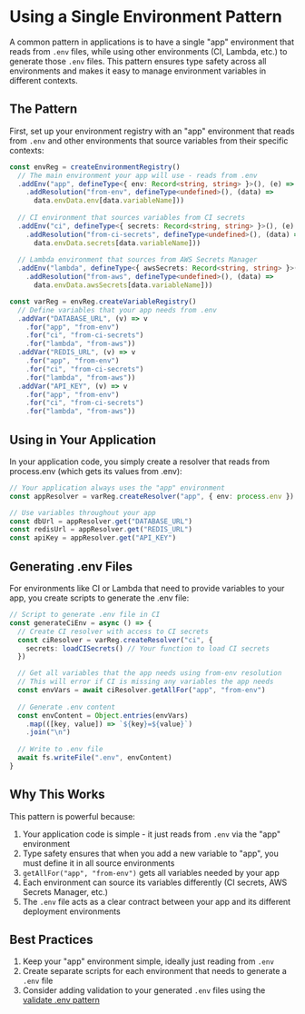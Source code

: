 # Using a Single Environment Pattern

A common pattern in applications is to have a single "app" environment that reads from `.env` files, while using other environments (CI, Lambda, etc.) to generate those `.env` files. This pattern ensures type safety across all environments and makes it easy to manage environment variables in different contexts.

## The Pattern

First, set up your environment registry with an "app" environment that reads from `.env` and other environments that source variables from their specific contexts:

```typescript
const envReg = createEnvironmentRegistry()
  // The main environment your app will use - reads from .env
  .addEnv("app", defineType<{ env: Record<string, string> }>(), (e) => e
    .addResolution("from-env", defineType<undefined>(), (data) =>
      data.envData.env[data.variableName]))
  
  // CI environment that sources variables from CI secrets
  .addEnv("ci", defineType<{ secrets: Record<string, string> }>(), (e) => e
    .addResolution("from-ci-secrets", defineType<undefined>(), (data) =>
      data.envData.secrets[data.variableName]))
  
  // Lambda environment that sources from AWS Secrets Manager
  .addEnv("lambda", defineType<{ awsSecrets: Record<string, string> }>(), (e) => e
    .addResolution("from-aws", defineType<undefined>(), (data) =>
      data.envData.awsSecrets[data.variableName]))

const varReg = envReg.createVariableRegistry()
  // Define variables that your app needs from .env
  .addVar("DATABASE_URL", (v) => v
    .for("app", "from-env")
    .for("ci", "from-ci-secrets")
    .for("lambda", "from-aws"))
  .addVar("REDIS_URL", (v) => v
    .for("app", "from-env")
    .for("ci", "from-ci-secrets")
    .for("lambda", "from-aws"))
  .addVar("API_KEY", (v) => v
    .for("app", "from-env")
    .for("ci", "from-ci-secrets")
    .for("lambda", "from-aws"))
```

## Using in Your Application

In your application code, you simply create a resolver that reads from process.env (which gets its values from .env):

```typescript
// Your application always uses the "app" environment
const appResolver = varReg.createResolver("app", { env: process.env })

// Use variables throughout your app
const dbUrl = appResolver.get("DATABASE_URL")
const redisUrl = appResolver.get("REDIS_URL")
const apiKey = appResolver.get("API_KEY")
```

## Generating .env Files

For environments like CI or Lambda that need to provide variables to your app, you create scripts to generate the .env file:

```typescript
// Script to generate .env file in CI
const generateCiEnv = async () => {
  // Create CI resolver with access to CI secrets
  const ciResolver = varReg.createResolver("ci", {
    secrets: loadCISecrets() // Your function to load CI secrets
  })

  // Get all variables that the app needs using from-env resolution
  // This will error if CI is missing any variables the app needs
  const envVars = await ciResolver.getAllFor("app", "from-env")
  
  // Generate .env content
  const envContent = Object.entries(envVars)
    .map(([key, value]) => `${key}=${value}`)
    .join("\n")
  
  // Write to .env file
  await fs.writeFile(".env", envContent)
}
```

## Why This Works

This pattern is powerful because:

1. Your application code is simple - it just reads from `.env` via the "app" environment
2. Type safety ensures that when you add a new variable to "app", you must define it in all source environments
3. `getAllFor("app", "from-env")` gets all variables needed by your app
4. Each environment can source its variables differently (CI secrets, AWS Secrets Manager, etc.)
5. The `.env` file acts as a clear contract between your app and its different deployment environments

## Best Practices

1. Keep your "app" environment simple, ideally just reading from `.env`
2. Create separate scripts for each environment that needs to generate a `.env` file
3. Consider adding validation to your generated `.env` files using the [validate .env pattern](./validate-dotenv.md)

